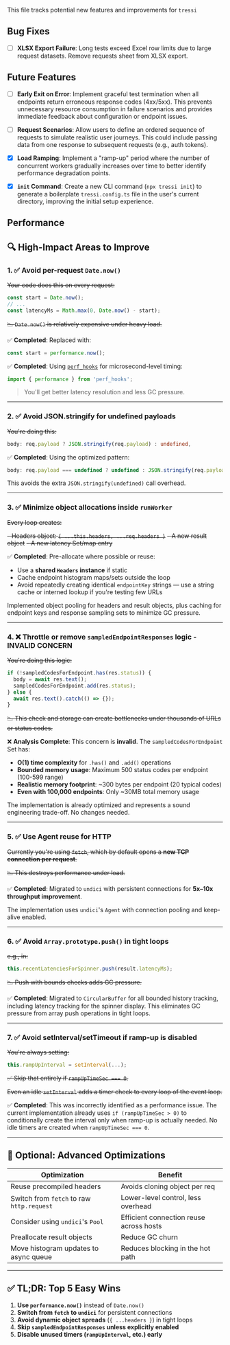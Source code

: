 This file tracks potential new features and improvements for `tressi`

## Bug Fixes

- [ ] **XLSX Export Failure**: Long tests exceed Excel row limits due to large request datasets. Remove requests sheet from XLSX export.

## Future Features

- [ ] **Early Exit on Error**: Implement graceful test termination when all endpoints return erroneous response codes (4xx/5xx). This prevents unnecessary resource consumption in failure scenarios and provides immediate feedback about configuration or endpoint issues.

- [ ] **Request Scenarios**: Allow users to define an ordered sequence of requests to simulate realistic user journeys. This could include passing data from one response to subsequent requests (e.g., auth tokens).

- [x] **Load Ramping**: Implement a "ramp-up" period where the number of concurrent workers gradually increases over time to better identify performance degradation points.

- [x] **`init` Command**: Create a new CLI command (`npx tressi init`) to generate a boilerplate `tressi.config.ts` file in the user's current directory, improving the initial setup experience.

## Performance

## 🔍 High-Impact Areas to Improve

### 1. **✅ Avoid per-request `Date.now()`**

~~Your code does this on every request:~~

```ts
const start = Date.now();
// ...
const latencyMs = Math.max(0, Date.now() - start);
```

~~📉 `Date.now()` is relatively expensive under heavy load.~~

✅ **Completed**: Replaced with:

```ts
const start = performance.now();
```

✅ **Completed**: Using [`perf_hooks`](https://nodejs.org/api/perf_hooks.html) for microsecond-level timing:

```ts
import { performance } from 'perf_hooks';
```

> You'll get better latency resolution and less GC pressure.

---

### 2. **✅ Avoid JSON.stringify for undefined payloads**

~~You're doing this:~~

```ts
body: req.payload ? JSON.stringify(req.payload) : undefined,
```

✅ **Completed**: Using the optimized pattern:

```ts
body: req.payload === undefined ? undefined : JSON.stringify(req.payload);
```

This avoids the extra `JSON.stringify(undefined)` call overhead.

---

### 3. **✅ Minimize object allocations inside `runWorker`**

~~Every loop creates:~~

~~- Headers object: `{ ...this.headers, ...req.headers }`~~
~~- A new result object~~
~~- A new latency Set/map entry~~

✅ **Completed**: Pre-allocate where possible or reuse:

- Use a **shared `Headers` instance** if static
- Cache endpoint histogram maps/sets outside the loop
- Avoid repeatedly creating identical `endpointKey` strings — use a string cache or interned lookup if you're testing few URLs

Implemented object pooling for headers and result objects, plus caching for endpoint keys and response sampling sets to minimize GC pressure.

---

### 4. **❌ Throttle or remove `sampledEndpointResponses` logic** - INVALID CONCERN

~~You're doing this logic:~~

```ts
if (!sampledCodesForEndpoint.has(res.status)) {
  body = await res.text();
  sampledCodesForEndpoint.add(res.status);
} else {
  await res.text().catch(() => {});
}
```

~~📉 This check and storage can create bottlenecks under thousands of URLs or status codes.~~

❌ **Analysis Complete**: This concern is **invalid**. The `sampledCodesForEndpoint` Set has:
- **O(1) time complexity** for `.has()` and `.add()` operations
- **Bounded memory usage**: Maximum 500 status codes per endpoint (100-599 range)
- **Realistic memory footprint**: ~300 bytes per endpoint (20 typical codes)
- **Even with 100,000 endpoints**: Only ~30MB total memory usage

The implementation is already optimized and represents a sound engineering trade-off. No changes needed.

---

### 5. **✅ Use Agent reuse for HTTP**

~~Currently you're using `fetch`, which by default opens a **new TCP connection per request**.~~

~~📉 This destroys performance under load.~~

✅ **Completed**: Migrated to `undici` with persistent connections for **5x–10x throughput improvement**.

The implementation uses `undici`'s `Agent` with connection pooling and keep-alive enabled.

---

### 6. **✅ Avoid `Array.prototype.push()` in tight loops**

~~e.g., in:~~

```ts
this.recentLatenciesForSpinner.push(result.latencyMs);
```

~~📉 Push with bounds checks adds GC pressure.~~

✅ **Completed**: Migrated to `CircularBuffer` for all bounded history tracking, including latency tracking for the spinner display. This eliminates GC pressure from array push operations in tight loops.

---

### 7. **✅ Avoid setInterval/setTimeout if ramp-up is disabled**

~~You're always setting:~~

```ts
this.rampUpInterval = setInterval(...);
```

~~✅ Skip that entirely if `rampUpTimeSec === 0`.~~

~~Even an idle `setInterval` adds a timer check to every loop of the event loop.~~

✅ **Completed**: This was incorrectly identified as a performance issue. The current implementation already uses `if (rampUpTimeSec > 0)` to conditionally create the interval only when ramp-up is actually needed. No idle timers are created when `rampUpTimeSec === 0`.

---

## 🧪 Optional: Advanced Optimizations

| Optimization                              | Benefit                                 |
| ----------------------------------------- | --------------------------------------- |
| Reuse precompiled headers                 | Avoids cloning object per req           |
| Switch from `fetch` to raw `http.request` | Lower-level control, less overhead      |
| Consider using `undici`'s `Pool`          | Efficient connection reuse across hosts |
| Preallocate result objects                | Reduce GC churn                         |
| Move histogram updates to async queue     | Reduces blocking in the hot path        |

---

## ✅ TL;DR: Top 5 Easy Wins

1. **Use `performance.now()`** instead of `Date.now()`
2. **Switch from `fetch` to `undici`** for persistent connections
3. **Avoid dynamic object spreads** (`{ ...headers }`) in tight loops
4. **Skip `sampledEndpointResponses` unless explicitly enabled**
5. **Disable unused timers (`rampUpInterval`, etc.) early**
